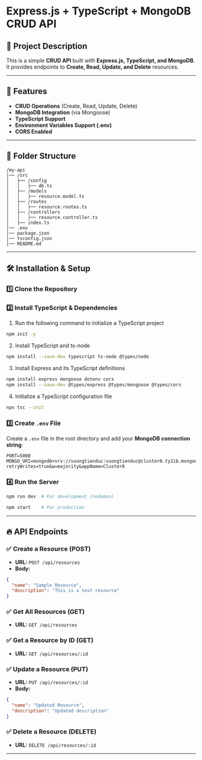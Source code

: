 # Express.js + TypeScript + MongoDB CRUD API

## 📌 Project Description

This is a simple **CRUD API** built with **Express.js, TypeScript, and MongoDB**. It provides endpoints to **Create, Read, Update, and Delete** resources.

---

## 🚀 Features

- **CRUD Operations** (Create, Read, Update, Delete)
- **MongoDB Integration** (via Mongoose)
- **TypeScript Support**
- **Environment Variables Support (.env)**
- **CORS Enabled**

---

## 📂 Folder Structure

```
/my-api
│── /src
│   ├── /config
│   │   ├── db.ts
│   ├── /models
│   │   ├── resource.model.ts
│   ├── /routes
│   │   ├── resource.routes.ts
│   ├── /controllers
│   │   ├── resource.controller.ts
│   ├── index.ts
│── .env
│── package.json
│── tsconfig.json
│── README.md
```

---

## 🛠️ Installation & Setup

### 1️⃣ Clone the Repository

### 2️⃣ Install TypeScript & Dependencies

1. Run the following command to initialize a TypeScript project
```sh
npm init -y
```

2. Install TypeScript and ts-node
```sh
npm install --save-dev typescript ts-node @types/node
```

3. Install Express and its TypeScript definitions
```sh
npm install express mongoose dotenv cors
npm install --save-dev @types/express @types/mongoose @types/cors
```

4. Initialize a TypeScript configuration file
```sh
npx tsc --init
```

### 3️⃣ Create `.env` File

Create a `.env` file in the root directory and add your **MongoDB connection string**:

```env
PORT=5000
MONGO_URI=mongodb+srv://vuongtienduc:vuongtienduc@cluster0.ty2ib.mongodb.net/?retryWrites=true&w=majority&appName=Cluster0
```

### 4️⃣ Run the Server

```sh
npm run dev  # For development (nodemon)
```

```sh
npm start    # For production
```

---

## 🔥 API Endpoints

### ✅ Create a Resource (POST)

- **URL:** `POST /api/resources`
- **Body:**

```json
{
  "name": "Sample Resource",
  "description": "This is a test resource"
}
```

### ✅ Get All Resources (GET)

- **URL:** `GET /api/resources`

### ✅ Get a Resource by ID (GET)

- **URL:** `GET /api/resources/:id`

### ✅ Update a Resource (PUT)

- **URL:** `PUT /api/resources/:id`
- **Body:**

```json
{
  "name": "Updated Resource",
  "description": "Updated description"
}
```

### ✅ Delete a Resource (DELETE)

- **URL:** `DELETE /api/resources/:id`

---

